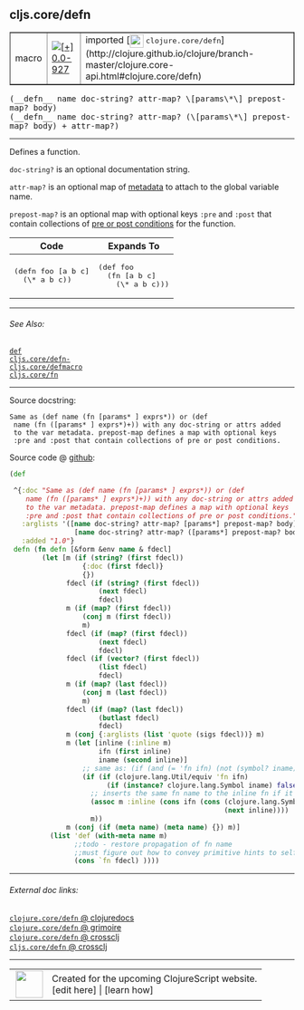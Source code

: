 ## cljs.core/defn



 <table border="1">
<tr>
<td>macro</td>
<td><a href="https://github.com/cljsinfo/cljs-api-docs/tree/0.0-927"><img valign="middle" alt="[+] 0.0-927" title="Added in 0.0-927" src="https://img.shields.io/badge/+-0.0--927-lightgrey.svg"></a> </td>
<td>
imported [<img height="24px" valign="middle" src="http://i.imgur.com/1GjPKvB.png"> <samp>clojure.core/defn</samp>](http://clojure.github.io/clojure/branch-master/clojure.core-api.html#clojure.core/defn)
</td>
</tr>
</table>


 <samp>
(__defn__ name doc-string? attr-map? \[params\*\] prepost-map? body)<br>
</samp>
 <samp>
(__defn__ name doc-string? attr-map? (\[params\*\] prepost-map? body) + attr-map?)<br>
</samp>

---

Defines a function.

`doc-string?` is an optional documentation string.

`attr-map?` is an optional map of [metadata](http://clojure.org/metadata) to
attach to the global variable name.

`prepost-map?` is an optional map with optional keys `:pre` and `:post` that
contain collections of [pre or post conditions](http://blog.fogus.me/2009/12/21/clojures-pre-and-post/)
for the function.

<table class="code-tbl-9bef6">
  <thead>
    <tr>
      <th>Code</th>
      <th>Expands To</th></tr></thead>
  <tbody>
    <tr>
      <td><pre>
(defn foo [a b c]
  (\* a b c))</pre></td>
      <td><pre>
(def foo
  (fn [a b c]
    (\* a b c)))</pre></td></tr></tbody></table>

---


###### See Also:

[`def`](special_def.md)<br>
[`cljs.core/defn-`](cljs.core_defn-.md)<br>
[`cljs.core/defmacro`](cljs.core_defmacro.md)<br>
[`cljs.core/fn`](cljs.core_fn.md)<br>

---


Source docstring:

```
Same as (def name (fn [params* ] exprs*)) or (def
 name (fn ([params* ] exprs*)+)) with any doc-string or attrs added
 to the var metadata. prepost-map defines a map with optional keys
 :pre and :post that contain collections of pre or post conditions.
```


Source code @ [github](https://github.com/clojure/clojure/blob/clojure-1.4.0/src/clj/clojure/core.clj#L263-L309):

```clj
(def 

 ^{:doc "Same as (def name (fn [params* ] exprs*)) or (def
    name (fn ([params* ] exprs*)+)) with any doc-string or attrs added
    to the var metadata. prepost-map defines a map with optional keys
    :pre and :post that contain collections of pre or post conditions."
   :arglists '([name doc-string? attr-map? [params*] prepost-map? body]
                [name doc-string? attr-map? ([params*] prepost-map? body)+ attr-map?])
   :added "1.0"}
 defn (fn defn [&form &env name & fdecl]
        (let [m (if (string? (first fdecl))
                  {:doc (first fdecl)}
                  {})
              fdecl (if (string? (first fdecl))
                      (next fdecl)
                      fdecl)
              m (if (map? (first fdecl))
                  (conj m (first fdecl))
                  m)
              fdecl (if (map? (first fdecl))
                      (next fdecl)
                      fdecl)
              fdecl (if (vector? (first fdecl))
                      (list fdecl)
                      fdecl)
              m (if (map? (last fdecl))
                  (conj m (last fdecl))
                  m)
              fdecl (if (map? (last fdecl))
                      (butlast fdecl)
                      fdecl)
              m (conj {:arglists (list 'quote (sigs fdecl))} m)
              m (let [inline (:inline m)
                      ifn (first inline)
                      iname (second inline)]
                  ;; same as: (if (and (= 'fn ifn) (not (symbol? iname))) ...)
                  (if (if (clojure.lang.Util/equiv 'fn ifn)
                        (if (instance? clojure.lang.Symbol iname) false true))
                    ;; inserts the same fn name to the inline fn if it does not have one
                    (assoc m :inline (cons ifn (cons (clojure.lang.Symbol/intern (.concat (.getName ^clojure.lang.Symbol name) "__inliner"))
                                                     (next inline))))
                    m))
              m (conj (if (meta name) (meta name) {}) m)]
          (list 'def (with-meta name m)
                ;;todo - restore propagation of fn name
                ;;must figure out how to convey primitive hints to self calls first
                (cons `fn fdecl) ))))
```

<!--
Repo - tag - source tree - lines:

 <pre>
clojure @ clojure-1.4.0
└── src
    └── clj
        └── clojure
            └── <ins>[core.clj:263-309](https://github.com/clojure/clojure/blob/clojure-1.4.0/src/clj/clojure/core.clj#L263-L309)</ins>
</pre>

-->

---



###### External doc links:

[`clojure.core/defn` @ clojuredocs](http://clojuredocs.org/clojure.core/defn)<br>
[`clojure.core/defn` @ grimoire](http://conj.io/store/v1/org.clojure/clojure/1.7.0-beta3/clj/clojure.core/defn/)<br>
[`clojure.core/defn` @ crossclj](http://crossclj.info/fun/clojure.core/defn.html)<br>
[`cljs.core/defn` @ crossclj](http://crossclj.info/fun/cljs.core/defn.html)<br>

---

 <table>
<tr><td>
<img valign="middle" align="right" width="48px" src="http://i.imgur.com/Hi20huC.png">
</td><td>
Created for the upcoming ClojureScript website.<br>
[edit here] | [learn how]
</td></tr></table>

[edit here]:https://github.com/cljsinfo/cljs-api-docs/blob/master/cljsdoc/cljs.core_defn.cljsdoc
[learn how]:https://github.com/cljsinfo/cljs-api-docs/wiki/cljsdoc-files

<!--

This information was too distracting to show to readers, but I'll leave it
commented here since it is helpful to:

- pretty-print the data used to generate this document
- and show how to retrieve that data



The API data for this symbol:

```clj
{:description "Defines a function.\n\n`doc-string?` is an optional documentation string.\n\n`attr-map?` is an optional map of [metadata](http://clojure.org/metadata) to\nattach to the global variable name.\n\n`prepost-map?` is an optional map with optional keys `:pre` and `:post` that\ncontain collections of [pre or post conditions](http://blog.fogus.me/2009/12/21/clojures-pre-and-post/)\nfor the function.\n\n<table class=\"code-tbl-9bef6\">\n  <thead>\n    <tr>\n      <th>Code</th>\n      <th>Expands To</th></tr></thead>\n  <tbody>\n    <tr>\n      <td><pre>\n(defn foo [a b c]\n  (\\* a b c))</pre></td>\n      <td><pre>\n(def foo\n  (fn [a b c]\n    (\\* a b c)))</pre></td></tr></tbody></table>",
 :ns "cljs.core",
 :name "defn",
 :signature ["[name doc-string? attr-map? [params*] prepost-map? body]"
             "[name doc-string? attr-map? ([params*] prepost-map? body) + attr-map?]"],
 :history [["+" "0.0-927"]],
 :type "macro",
 :related ["special/def"
           "cljs.core/defn-"
           "cljs.core/defmacro"
           "cljs.core/fn"],
 :full-name-encode "cljs.core_defn",
 :source {:code "(def \n\n ^{:doc \"Same as (def name (fn [params* ] exprs*)) or (def\n    name (fn ([params* ] exprs*)+)) with any doc-string or attrs added\n    to the var metadata. prepost-map defines a map with optional keys\n    :pre and :post that contain collections of pre or post conditions.\"\n   :arglists '([name doc-string? attr-map? [params*] prepost-map? body]\n                [name doc-string? attr-map? ([params*] prepost-map? body)+ attr-map?])\n   :added \"1.0\"}\n defn (fn defn [&form &env name & fdecl]\n        (let [m (if (string? (first fdecl))\n                  {:doc (first fdecl)}\n                  {})\n              fdecl (if (string? (first fdecl))\n                      (next fdecl)\n                      fdecl)\n              m (if (map? (first fdecl))\n                  (conj m (first fdecl))\n                  m)\n              fdecl (if (map? (first fdecl))\n                      (next fdecl)\n                      fdecl)\n              fdecl (if (vector? (first fdecl))\n                      (list fdecl)\n                      fdecl)\n              m (if (map? (last fdecl))\n                  (conj m (last fdecl))\n                  m)\n              fdecl (if (map? (last fdecl))\n                      (butlast fdecl)\n                      fdecl)\n              m (conj {:arglists (list 'quote (sigs fdecl))} m)\n              m (let [inline (:inline m)\n                      ifn (first inline)\n                      iname (second inline)]\n                  ;; same as: (if (and (= 'fn ifn) (not (symbol? iname))) ...)\n                  (if (if (clojure.lang.Util/equiv 'fn ifn)\n                        (if (instance? clojure.lang.Symbol iname) false true))\n                    ;; inserts the same fn name to the inline fn if it does not have one\n                    (assoc m :inline (cons ifn (cons (clojure.lang.Symbol/intern (.concat (.getName ^clojure.lang.Symbol name) \"__inliner\"))\n                                                     (next inline))))\n                    m))\n              m (conj (if (meta name) (meta name) {}) m)]\n          (list 'def (with-meta name m)\n                ;;todo - restore propagation of fn name\n                ;;must figure out how to convey primitive hints to self calls first\n                (cons `fn fdecl) ))))",
          :title "Source code",
          :repo "clojure",
          :tag "clojure-1.4.0",
          :filename "src/clj/clojure/core.clj",
          :lines [263 309]},
 :full-name "cljs.core/defn",
 :clj-symbol "clojure.core/defn",
 :docstring "Same as (def name (fn [params* ] exprs*)) or (def\n name (fn ([params* ] exprs*)+)) with any doc-string or attrs added\n to the var metadata. prepost-map defines a map with optional keys\n :pre and :post that contain collections of pre or post conditions."}

```

Retrieve the API data for this symbol:

```clj
;; from Clojure REPL
(require '[clojure.edn :as edn])
(-> (slurp "https://raw.githubusercontent.com/cljsinfo/cljs-api-docs/catalog/cljs-api.edn")
    (edn/read-string)
    (get-in [:symbols "cljs.core/defn"]))
```

-->
